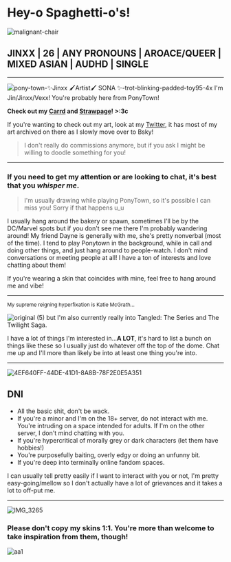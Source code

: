 # Hey-o Spaghetti-o's!
![malignant-chair](https://github.com/user-attachments/assets/ff622300-cb55-4797-ae1e-fb3805d4519d)

## JINXX | 26 | ANY PRONOUNS | AROACE/QUEER | MIXED ASIAN | AUDHD | SINGLE
----------

![pony-town-✨Jinxx 🖌Artist🖌  SONA ✨-trot-blinking-padded-toy95-4x](https://github.com/user-attachments/assets/414c2b9c-84d7-4c31-a435-4f89b3ade497) I'm Jin/Jinxx/Vexx! You're probably here from PonyTown!

**Check out my [Carrd](https://jinxxedvexxpony.carrd.co/) and [Strawpage](https://jinxxedvexxponytown.straw.page/)! >:3c**

If you're wanting to check out my art, look at my [Twitter](https://x.com/Jinxxed_Vexx), it has most of my art archived on there as I slowly move over to Bsky!
> I don't really do commissions anymore, but if you ask I might be willing to doodle something for you!

----------

### If you need to get my attention or are looking to chat, it's best that you ***whisper me***. 
> I'm usually drawing while playing PonyTown, so it's possible I can miss you! Sorry if that happens u_u

I usually hang around the bakery or spawn, sometimes I'll be by the DC/Marvel spots but if you don't see me there I'm probably wandering around!
My friend Dayne is generally with me, she's pretty nonverbal (most of the time). I tend to play Ponytown in the background, while in call and doing other things, and just hang around to people-watch. I don't mind conversations or meeting people at all! I have a ton of interests and love chatting about them! 

If you're wearing a skin that coincides with mine, feel free to hang around me and vibe!

--------

<sub> My supreme reigning hyperfixation is Katie McGrath...</sub>

![original (5)](https://github.com/user-attachments/assets/0a15b02a-7d0f-4a53-9d6f-719113ce02a5) 
but I'm also currently really into Tangled: The Series and The Twilight Saga.

I have a lot of things I'm interested in...**A LOT**, it's hard to list a bunch on things like these so I usually just do whatever off the top of the dome. Chat me up and I'll more than likely be into at least one thing you're into.


--------

![4EF640FF-44DE-41D1-8A8B-78F2E0E5A351](https://github.com/user-attachments/assets/7b7ae838-c9ce-4e66-9cbe-115d6e3f1894)

## DNI
- All the basic shit, don't be wack.
- If you're a minor and I'm on the 18+ server, do not interact with me. You're intruding on a space intended for adults. If I'm on the other server, I don't mind chatting with you.
- If you're hypercritical of morally grey or dark characters (let them have hobbies!)
- You're purposefully baiting, overly edgy or doing an unfunny bit.
- If you're deep into terminally online fandom spaces.

I can usually tell pretty easily if I want to interact with you or not, I'm pretty easy-going/mellow so I don't actually have a lot of grievances and it takes a lot to off-put me.

---------
![IMG_3265](https://github.com/user-attachments/assets/338ea0e6-5d30-4461-af00-2acee8521b2d)

### Please don't copy my skins 1:1. You're more than welcome to take inspiration from them, though!

![aa1](https://github.com/user-attachments/assets/f59ae2ab-0b64-4b25-b2c7-efef3ddf4ee5)

<!---
JinxxedVexx/JinxxedVexx is a ✨ special ✨ repository because its `README.md` (this file) appears on your GitHub profile.
You can click the Preview link to take a look at your changes.
--->

